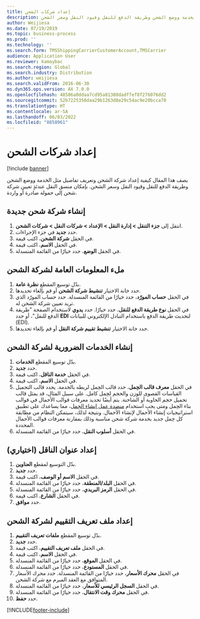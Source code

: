 ```yaml
---
title: إعداد شركات الشحن
description: يصف هذا المقال كيفية إعداد شركة الشحن‬ وتعريف تفاصيل مثل الخدمة ووضع الشحن وطريقة الدفع للنقل وقيود النقل وسعر الشحن.
author: Weijiesa
ms.date: 07/19/2019
ms.topic: business-process
ms.prod: ''
ms.technology: ''
ms.search.form: TMSShippingCarrierCustomerAccount,TMSCarrier
audience: Application User
ms.reviewer: kamaybac
ms.search.region: Global
ms.search.industry: Distribution
ms.author: weijiesa
ms.search.validFrom: 2016-06-30
ms.dyn365.ops.version: AX 7.0.0
ms.openlocfilehash: 48586a0ddaa7cd95a81380dadffef8f276076dd2
ms.sourcegitcommit: 52b7225350daa29b1263d8e29c54ac9e20bcca70
ms.translationtype: HT
ms.contentlocale: ar-SA
ms.lasthandoff: 06/03/2022
ms.locfileid: "8858961"
---
```

# <a name="set-up-shipping-carriers"></a>إعداد شركات الشحن

[!include [banner](../../includes/banner.md)]

يصف هذا المقال كيفية إعداد شركة الشحن‬ وتعريف تفاصيل مثل الخدمة ووضع الشحن وطريقة الدفع للنقل وقيود النقل وسعر الشحن. بإمكان منسق النقل عندئذٍ تعيين شركة شحن إلى حمولة صادرة أو واردة.

## <a name="create-a-new-shipping-carrier"></a>إنشاء شركة شحن جديدة

1. انتقل إلى **جزء التنقل > إدارة النقل > الإعداد > شركات النقل > شركات الشحن**.
2. حدد **جديد** في جزء الإجراءات.
3. في الحقل **شركة الشحن‬**، اكتب قيمة.
4. في الحقل **الاسم**، اكتب قيمة.
5. في الحقل **الوضع**، حدد خيارًا من القائمة المنسدلة.

## <a name="fill-in-the-general-information-for-the-shipping-carrier"></a>ملء المعلومات العامة لشركة الشحن

1. بدّل توسيع المقطع  **نظرة عامة‬**.
2. حدد خانة الاختيار **تنشيط شركة الشحن** أو قم بإلغاء تحديدها.
3. في الحقل **حساب المورّد**، حدد خيارًا من القائمة المنسدلة. حدد حساب المورّد الذي تريد تعيين شركة الشحن له.  
4. في الحقل **نوع طريقة الدفع للنقل**، حدد خيارًا. حدد **يدوي** لاستخدام الصفحة "طريقة الدفع للنقل‬"، أو حدد **EDI** لتحديث طريقة الدفع باستخدام التبادل الإلكتروني للبيانات (EDI).  
5. حدد خانة الاختيار **تنشيط تقييم شركة النقل‬‬** أو قم بإلغاء تحديدها.

## <a name="create-the-necessary-services-for-the-shipping-carrier"></a>إنشاء الخدمات الضرورية لشركة الشحن

1. بدّل توسيع المقطع **الخدمات‬**.
2. حدد **جديد**.
3. في الحقل **خدمة الناقل**‬‬، اكتب قيمة.
4. في الحقل **الاسم**، اكتب قيمة.
5. في الحقل **معرف قالب الحِمل‬**، حدد قالب الحِمل‬ لربطه بالخدمة. يحدد قالب التحميل القياسات القصوى للوزن والحجم لحِمل‬ كامل. على سبيل المثال، قد يمثل قالب تحميل حجم الحاوية أو الشاحنة. يتم أيضًا تحديد معرفات قوالب الأحمال في قوالب بناء الحِمل‬ ومتى يجب استخدام [منضدة عمل إنشاء الحِمل‬](load-building-workbench.md)، مما يساعدك على تطبيق استراتيجيات إنشاء الأحمال لإنشاء الأحمال. ونتيجة لذلك، سيتمكن النظام من مطابقة كل حِمل‬ جديد بخدمة شركة شحن مناسبة وذلك بمقارنة معرفات قوالب الأحمال المحددة.
6. في الحقل **أسلوب النقل‬**، حدد خيارًا من القائمة المنسدلة.

## <a name="set-up-the-address-for-the-carrier-optional"></a>إعداد عنوان الناقل (اختياري)

1. بدّل التوسيع لمقطع **العناوين**.
2. حدد **جديد**.
3. في الحقل **الاسم أو الوصف**، اكتب قيمة.
4. في الحقل **البلد/المنطقة**، حدد خيارًا من القائمة المنسدلة.
5. في الحقل **الرمز البريدي**، حدد خيارًا من القائمة المنسدلة.
6. في الحقل **الشارع**، اكتب قيمة.
7. حدد **موافق**.

## <a name="set-up-the-rating-profile-for-the-shipping-carrier"></a>إعداد ملف تعريف التقييم لشركة الشحن

1. بدّل توسيع المقطع **ملفات تعريف التقييم‬‬**.
2. حدد **جديد**.
3. في الحقل **ملف تعريف التقييم‬**، اكتب قيمة.
4. في الحقل **الاسم**، اكتب قيمة.
5. في الحقل **الموقع**، حدد خيارًا من القائمة المنسدلة.
6. في الحقل **المستودع**، حدد خيارًا من القائمة المنسدلة.
7. في الحقل **محرك الأسعار**، حدد خيارًا من القائمة المنسدلة. حدد محرك الأسعار‬ المتوافق مع العقد المبرم مع شركة الشحن.  
8. في الحقل **السجل الرئيسي للأسعار‬**، حدد خيارًا من القائمة المنسدلة.
9. في الحقل **محرك وقت الانتقال‬**، حدد خيارًا من القائمة المنسدلة.
10. حدد **حفظ**.



[!INCLUDE[footer-include](../../../includes/footer-banner.md)]